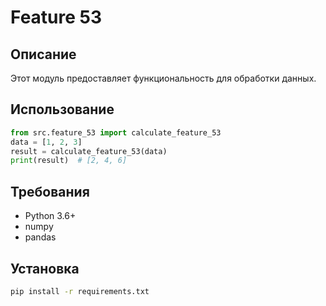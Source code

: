 # Feature 53
## Описание
Этот модуль предоставляет функциональность для обработки данных.
## Использование
```python
from src.feature_53 import calculate_feature_53
data = [1, 2, 3]
result = calculate_feature_53(data)
print(result)  # [2, 4, 6]
```
## Требования
- Python 3.6+
- numpy
- pandas
## Установка
```bash
pip install -r requirements.txt
```